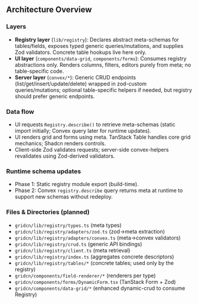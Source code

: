 ## Architecture Overview

### Layers
- **Registry layer** (`lib/registry`): Declares abstract meta-schemas for tables/fields, exposes typed generic queries/mutations, and supplies Zod validators. Concrete table hookups live here only.
- **UI layer** (`components/data-grid`, `components/forms`): Consumes registry abstractions only. Renders columns, filters, editors purely from meta; no table-specific code.
- **Server layer** (`convex/*`): Generic CRUD endpoints (list/get/insert/update/delete) wrapped in zod-custom queries/mutations; optional table-specific helpers if needed, but registry should prefer generic endpoints.

### Data flow
- UI requests `Registry.describe()` to retrieve meta-schemas (static import initially; Convex query later for runtime updates).
- UI renders grid and forms using meta. TanStack Table handles core grid mechanics; Shadcn renders controls.
- Client-side Zod validates requests; server-side convex-helpers revalidates using Zod-derived validators.

### Runtime schema updates
- Phase 1: Static registry module export (build-time).
- Phase 2: Convex `registry.describe` query returns meta at runtime to support new schemas without redeploy.

### Files & Directories (planned)
- `gridcn/lib/registry/types.ts` (meta types)
- `gridcn/lib/registry/adapters/zod.ts` (zod→meta extraction)
- `gridcn/lib/registry/adapters/convex.ts` (meta→convex validators)
- `gridcn/lib/registry/crud.ts` (generic API bindings)
- `gridcn/lib/registry/client.ts` (meta retrieval)
- `gridcn/lib/registry/index.ts` (aggregates concrete descriptors)
- `gridcn/lib/registry/tables/*` (concrete tables; used only by the registry)
- `gridcn/components/field-renderer/*` (renderers per type)
- `gridcn/components/forms/DynamicForm.tsx` (TanStack Form + Zod)
- `gridcn/components/data-grid/*` (enhanced dynamic-crud to consume Registry)

